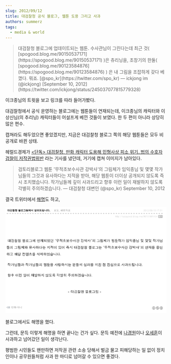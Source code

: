 ```yaml
---
slug: 2012/09/12
title: 대검찰청 공식 블로그, 웹툰 도용 그리고 사과
authors: summerz
tags:
  - media & world
---
```


<blockquote>대검찰청 블로그에 업데이트되는 웹툰. 수사관님이 그린다는데 최근 것( [spogood.blog.me/90150537171](https://spogood.blog.me/90150537171) )은 츄리닝을, 초창기의 한둘( [spogood.blog.me/90123584876](https://spogood.blog.me/90123584876) ) 은 내 그림을 조잡하게 갖다 베꼈다. 뭐죠. [@spo_kr](https://twitter.com/spo_kr)
— ickjong im (@ickjong) [September 10, 2012](https://twitter.com/ickjong/status/245037077815779328)</blockquote>

이크종님의 트윗을 보고 링크를 따라 들어가봤다.

대검찰청에서 공식 운영하는 블로그에는 웹툰들이 연재되는데, 이크종님의 캐릭터와 이상신님(의 추리닝) 캐릭터들이 어설프게 베낀 것들이 보였다. 한 두 편이 아니라 상당히 많은 편수.

캡쳐라도 해두었으면 좋았겠지만, 지금은 대검찰청 블로그 쪽의 해당 웹툰들은 모두 비공개로 바뀐 상태.

헤럴드경제가 [&lt;단독> 대검찰청, 만화 캐릭터 도용해 민형사상 피소 위기..법의 수호자 검찰이 저작권법위반](http://news.zum.com/articles/3682750) 라는 기사를 냈던데, 거기에 캡쳐 이미지가 남아있다.

<blockquote>검토리블로그 웹툰 '무적초보수사관 강박사'의 그림체가 임익종님 및 몇몇 작가님들의 그것과 유사하다는 지적을 받아, 해당 웹툰이 더이상 공개되지 않도록 즉시 조치했습니다. 작가님들께 깊이 사과드리고 향후 이런 일이 재발하지 않도록 각별히 주의하겠습니다.
— 대검찰청 대변인 (@spo_kr) September 10, 2012</blockquote>

결국 트위터에서 [해명](http://spogood.blog.me/90151881454)도 하고,

![](스크린샷%202012-09-12%20오후%207.23.54.png)

블로그에서도 해명을 했다.

그런데, 문득 이렇게 해명을 하면 끝나는 건가 싶다. 문득 예전에 [나경원](http://www.segye.com/Articles/News/Politics/Article.asp?aid=20090727002839&ctg1=01&ctg2=&subctg1=01&subctg2=&cid=0101010100000)이나 [오세훈](http://www.mediaus.co.kr/news/articleView.html?idxno=7585)이 사과하고 넘어갔던 일이 생각난다.

평범한 시민들도 왠만하면 저작권 관련 소송 당해서 벌금 물고 피해당하는 일 없이 정치인이나 공무원들처럼 사과 한 마디로 넘어갈 수 있으면 좋겠다.
